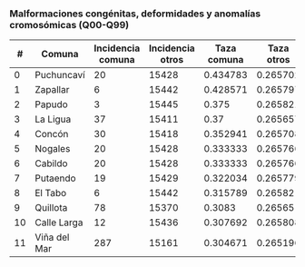 ### Malformaciones congénitas, deformidades y anomalías cromosómicas (Q00-Q99)

|   # | Comuna       |   Incidencia comuna |   Incidencia otros |   Taza comuna |   Taza otros |   Total comuna |   Total otros |
|-----|--------------|---------------------|--------------------|---------------|--------------|----------------|---------------|
|   0 | Puchuncaví   |                  20 |              15428 |      0.434783 |     0.265702 |             46 |         58065 |
|   1 | Zapallar     |                   6 |              15442 |      0.428571 |     0.265797 |             14 |         58097 |
|   2 | Papudo       |                   3 |              15445 |      0.375    |     0.265821 |              8 |         58103 |
|   3 | La Ligua     |                  37 |              15411 |      0.37     |     0.265657 |            100 |         58011 |
|   4 | Concón       |                  30 |              15418 |      0.352941 |     0.265708 |             85 |         58026 |
|   5 | Nogales      |                  20 |              15428 |      0.333333 |     0.265766 |             60 |         58051 |
|   6 | Cabildo      |                  20 |              15428 |      0.333333 |     0.265766 |             60 |         58051 |
|   7 | Putaendo     |                  19 |              15429 |      0.322034 |     0.265779 |             59 |         58052 |
|   8 | El Tabo      |                   6 |              15442 |      0.315789 |     0.26582  |             19 |         58092 |
|   9 | Quillota     |                  78 |              15370 |      0.3083   |     0.26565  |            253 |         57858 |
|  10 | Calle Larga  |                  12 |              15436 |      0.307692 |     0.265808 |             39 |         58072 |
|  11 | Viña del Mar |                 287 |              15161 |      0.304671 |     0.265196 |            942 |         57169 |